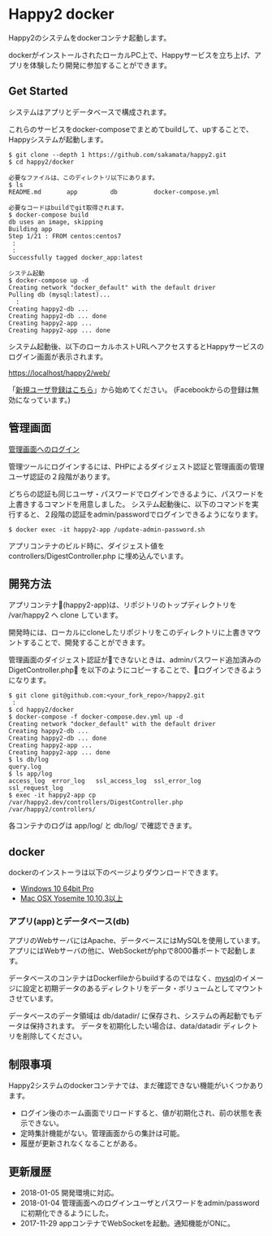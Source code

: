 # Happy2 docker

Happy2のシステムをdockerコンテナ起動します。

dockerがインストールされたローカルPC上で、Happyサービスを立ち上げ、アプリを体験したり開発に参加することができます。

## Get Started

システムはアプリとデータベースで構成されます。

これらのサービスをdocker-composeでまとめてbuildして、upすることで、Happyシステムが起動します。

```
$ git clone --depth 1 https://github.com/sakamata/happy2.git
$ cd happy2/docker

必要なファイルは、このディレクトリ以下にあります。
$ ls
README.md		app			db			docker-compose.yml

必要なコードはbuildでgit取得されます。
$ docker-compose build
db uses an image, skipping
Building app
Step 1/21 : FROM centos:centos7
 :
 :
Successfully tagged docker_app:latest

システム起動
$ docker-compose up -d
Creating network "docker_default" with the default driver
Pulling db (mysql:latest)...
  :
Creating happy2-db ... 
Creating happy2-db ... done
Creating happy2-app ... 
Creating happy2-app ... done
```

システム起動後、以下のローカルホストURLへアクセスするとHappyサービスのログイン画面が表示されます。

[https://localhost/happy2/web/](https://localhost/happy2/web/)

「[新規ユーザ登録はこちら](https://localhost/happy2/web/account/signup)」から始めてください。
(Facebookからの登録は無効になっています。)

## 管理画面

[管理画面へのログイン](https://localhost/happy2/web/digest/signinugsffx01geo)

管理ツールにログインするには、PHPによるダイジェスト認証と管理画面の管理ユーザ認証の２段階があります。

どちらの認証も同じユーザ・パスワードでログインできるように、パスワードを上書きするコマンドを用意しました。
システム起動後に、以下のコマンドを実行すると、２段階の認証をadmin/passwordでログインできるようになります。

```
$ docker exec -it happy2-app /update-admin-password.sh
```

アプリコンテナのビルド時に、ダイジェスト値を controllers/DigestController.php に埋め込んでいます。

## 開発方法

アプリコンテナ(happy2-app)は、リポジトリのトップディレクトリを /var/happy2 へ clone しています。

開発時には、ローカルにcloneしたリポジトリをこのディレクトリに上書きマウントすることで、開発することができます。

管理画面のダイジェスト認証ができないときは、adminパスワード追加済みの DigetController.php を以下のようにコピーすることで、ログインできるようになります。

```
$ git clone git@github.com:<your_fork_repo>/happy2.git
 :
$ cd happy2/docker
$ docker-compose -f docker-compose.dev.yml up -d
Creating network "docker_default" with the default driver
Creating happy2-db ... 
Creating happy2-db ... done
Creating happy2-app ... 
Creating happy2-app ... done
$ ls db/log
query.log
$ ls app/log
access_log	error_log	ssl_access_log	ssl_error_log	ssl_request_log
$ exec -it happy2-app cp /var/happy2.dev/controllers/DigestController.php /var/happy2/controllers/
```

各コンテナのログは app/log/ と db/log/ で確認できます。


## docker

dockerのインストーラは以下のページよりダウンロードできます。

- [Windows 10 64bit Pro](https://www.docker.com/docker-windows)
- [Mac OSX Yosemite 10.10.3以上](https://www.docker.com/docker-mac)

### アプリ(app)とデータベース(db)

アプリのWebサーバにはApache、データベースにはMySQLを使用しています。
アプリにはWebサーバの他に、WebSocketがphpで8000番ポートで起動します。

データベースのコンテナはDockerfileからbuildするのではなく、[mysql](https://hub.docker.com/r/_/mysql/)のイメージに設定と初期データのあるディレクトリをデータ・ボリュームとしてマウントさせています。

データベースのデータ領域は db/datadir/ に保存され、システムの再起動でもデータは保持されます。
データを初期化したい場合は、data/datadir ディレクトリを削除してください。

## 制限事項

Happy2システムのdockerコンテナでは、まだ確認できない機能がいくつかあります。

- ログイン後のホーム画面でリロードすると、値が初期化され、前の状態を表示できない。
- 定時集計機能がない。管理画面からの集計は可能。
- 履歴が更新されなくなることがある。

## 更新履歴

- 2018-01-05 開発環境に対応。
- 2018-01-04 管理画面へのログインユーザとパスワードをadmin/passwordに初期化できるようにした。
- 2017-11-29 appコンテナでWebSocketを起動。通知機能がONに。
